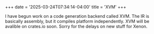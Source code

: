 +++
date = '2025-03-24T07:34:14-04:00'
title = 'XVM'
+++

I have begun work on a code generation backend called XVM.
The IR is basically assembly, but it compiles platform independently.
XVM will be avalible on crates.io soon.
Sorry for the delays on new stuff for Xenon.
